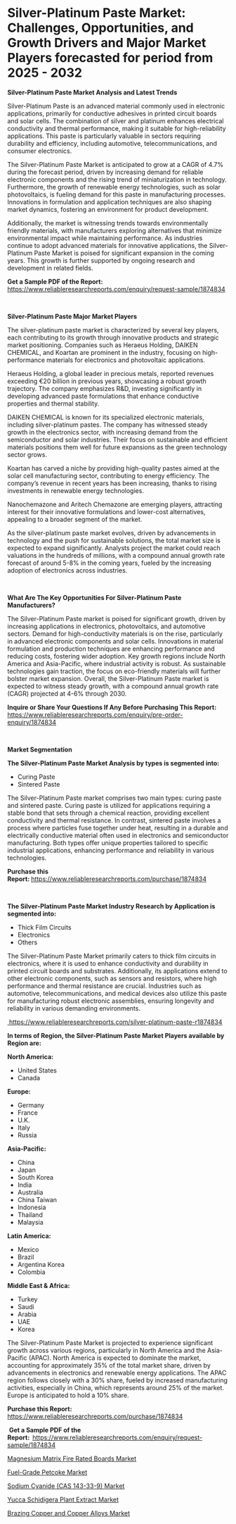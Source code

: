 <p><h1>Silver-Platinum Paste Market: Challenges, Opportunities, and Growth Drivers and Major Market Players forecasted for period from 2025 - 2032</h1></p><p><strong>Silver-Platinum Paste Market Analysis and Latest Trends</strong></p>
<p><p>Silver-Platinum Paste is an advanced material commonly used in electronic applications, primarily for conductive adhesives in printed circuit boards and solar cells. The combination of silver and platinum enhances electrical conductivity and thermal performance, making it suitable for high-reliability applications. This paste is particularly valuable in sectors requiring durability and efficiency, including automotive, telecommunications, and consumer electronics.</p><p>The Silver-Platinum Paste Market is anticipated to grow at a CAGR of 4.7% during the forecast period, driven by increasing demand for reliable electronic components and the rising trend of miniaturization in technology. Furthermore, the growth of renewable energy technologies, such as solar photovoltaics, is fueling demand for this paste in manufacturing processes. Innovations in formulation and application techniques are also shaping market dynamics, fostering an environment for product development. </p><p>Additionally, the market is witnessing trends towards environmentally friendly materials, with manufacturers exploring alternatives that minimize environmental impact while maintaining performance. As industries continue to adopt advanced materials for innovative applications, the Silver-Platinum Paste Market is poised for significant expansion in the coming years. This growth is further supported by ongoing research and development in related fields.</p></p>
<p><strong>Get a Sample PDF of the Report:&nbsp;</strong> <a href="https://www.reliableresearchreports.com/enquiry/request-sample/1874834?utm_campaign=48&utm_medium=2&utm_source=Github&utm_content=ia&utm_term=04022025&utm_id=silver-platinum-paste">https://www.reliableresearchreports.com/enquiry/request-sample/1874834</a></p>
<p>&nbsp;</p>
<p><strong>Silver-Platinum Paste Major Market Players</strong></p>
<p><p>The silver-platinum paste market is characterized by several key players, each contributing to its growth through innovative products and strategic market positioning. Companies such as Heraeus Holding, DAIKEN CHEMICAL, and Koartan are prominent in the industry, focusing on high-performance materials for electronics and photovoltaic applications.</p><p>Heraeus Holding, a global leader in precious metals, reported revenues exceeding €20 billion in previous years, showcasing a robust growth trajectory. The company emphasizes R&D, investing significantly in developing advanced paste formulations that enhance conductive properties and thermal stability.</p><p>DAIKEN CHEMICAL is known for its specialized electronic materials, including silver-platinum pastes. The company has witnessed steady growth in the electronics sector, with increasing demand from the semiconductor and solar industries. Their focus on sustainable and efficient materials positions them well for future expansions as the green technology sector grows.</p><p>Koartan has carved a niche by providing high-quality pastes aimed at the solar cell manufacturing sector, contributing to energy efficiency. The company’s revenue in recent years has been increasing, thanks to rising investments in renewable energy technologies.</p><p>Nanochemazone and Aritech Chemazone are emerging players, attracting interest for their innovative formulations and lower-cost alternatives, appealing to a broader segment of the market.</p><p>As the silver-platinum paste market evolves, driven by advancements in technology and the push for sustainable solutions, the total market size is expected to expand significantly. Analysts project the market could reach valuations in the hundreds of millions, with a compound annual growth rate forecast of around 5-8% in the coming years, fueled by the increasing adoption of electronics across industries.</p></p>
<p>&nbsp;</p>
<p><strong>What Are The Key Opportunities For Silver-Platinum Paste Manufacturers?</strong></p>
<p><p>The Silver-Platinum Paste market is poised for significant growth, driven by increasing applications in electronics, photovoltaics, and automotive sectors. Demand for high-conductivity materials is on the rise, particularly in advanced electronic components and solar cells. Innovations in material formulation and production techniques are enhancing performance and reducing costs, fostering wider adoption. Key growth regions include North America and Asia-Pacific, where industrial activity is robust. As sustainable technologies gain traction, the focus on eco-friendly materials will further bolster market expansion. Overall, the Silver-Platinum Paste market is expected to witness steady growth, with a compound annual growth rate (CAGR) projected at 4-6% through 2030.</p></p>
<p><strong>Inquire or Share Your Questions If Any Before Purchasing This Report:</strong> <a href="https://www.reliableresearchreports.com/enquiry/pre-order-enquiry/1874834?utm_campaign=48&utm_medium=2&utm_source=Github&utm_content=ia&utm_term=04022025&utm_id=silver-platinum-paste">https://www.reliableresearchreports.com/enquiry/pre-order-enquiry/1874834</a></p>
<p>&nbsp;</p>
<p><strong>Market Segmentation</strong></p>
<p><strong>The Silver-Platinum Paste Market Analysis by types is segmented into:</strong></p>
<p><ul><li>Curing Paste</li><li>Sintered Paste</li></ul></p>
<p><p>The Silver-Platinum Paste market comprises two main types: curing paste and sintered paste. Curing paste is utilized for applications requiring a stable bond that sets through a chemical reaction, providing excellent conductivity and thermal resistance. In contrast, sintered paste involves a process where particles fuse together under heat, resulting in a durable and electrically conductive material often used in electronics and semiconductor manufacturing. Both types offer unique properties tailored to specific industrial applications, enhancing performance and reliability in various technologies.</p></p>
<p><strong>Purchase this Report:&nbsp;</strong><a href="https://www.reliableresearchreports.com/purchase/1874834?utm_campaign=48&utm_medium=2&utm_source=Github&utm_content=ia&utm_term=04022025&utm_id=silver-platinum-paste">https://www.reliableresearchreports.com/purchase/1874834</a></p>
<p>&nbsp;</p>
<p><strong>The Silver-Platinum Paste Market Industry Research by Application is segmented into:</strong></p>
<p><ul><li>Thick Film Circuits</li><li>Electronics</li><li>Others</li></ul></p>
<p><p>The Silver-Platinum Paste Market primarily caters to thick film circuits in electronics, where it is used to enhance conductivity and durability in printed circuit boards and substrates. Additionally, its applications extend to other electronic components, such as sensors and resistors, where high performance and thermal resistance are crucial. Industries such as automotive, telecommunications, and medical devices also utilize this paste for manufacturing robust electronic assemblies, ensuring longevity and reliability in various demanding environments.</p></p>
<p><a href="https://www.reliableresearchreports.com/silver-platinum-paste-r1874834?utm_campaign=48&utm_medium=2&utm_source=Github&utm_content=ia&utm_term=04022025&utm_id=silver-platinum-paste">&nbsp;https://www.reliableresearchreports.com/silver-platinum-paste-r1874834</a></p>
<p><strong>In terms of Region, the Silver-Platinum Paste Market Players available by Region are:</strong></p>
<p>
    <p> <strong> North America: </strong>
        <ul>
            <li>United States</li>
            <li>Canada</li>
        </ul>
        </p> 
    <p> <strong> Europe: </strong>
        <ul>
            <li>Germany</li>
            <li>France</li>
            <li>U.K.</li>
            <li>Italy</li>
            <li>Russia</li>
        </ul>
        </p> 
    <p> <strong> Asia-Pacific: </strong>
        <ul>
            <li>China</li>
            <li>Japan</li>
            <li>South Korea</li>
            <li>India</li>
            <li>Australia</li>
            <li>China Taiwan</li>
            <li>Indonesia</li>
            <li>Thailand</li>
            <li>Malaysia</li>
        </ul>
        </p> 
    <p> <strong> Latin America: </strong>
        <ul>
            <li>Mexico</li>
            <li>Brazil</li>
            <li>Argentina Korea</li>
            <li>Colombia</li>
        </ul>
        </p> 
    <p> <strong> Middle East & Africa: </strong>
        <ul>
            <li>Turkey</li>
            <li>Saudi</li>
            <li>Arabia</li>
            <li>UAE</li>
            <li>Korea</li>
        </ul>
    </p>
    </p>
<p><p>The Silver-Platinum Paste Market is projected to experience significant growth across various regions, particularly in North America and the Asia-Pacific (APAC). North America is expected to dominate the market, accounting for approximately 35% of the total market share, driven by advancements in electronics and renewable energy applications. The APAC region follows closely with a 30% share, fueled by increased manufacturing activities, especially in China, which represents around 25% of the market. Europe is anticipated to hold a 10% share.</p></p>
<p><strong>Purchase this Report: </strong><a href="https://www.reliableresearchreports.com/purchase/1874834?utm_campaign=48&utm_medium=2&utm_source=Github&utm_content=ia&utm_term=04022025&utm_id=silver-platinum-paste">https://www.reliableresearchreports.com/purchase/1874834</a></p>
<p>&nbsp;<strong>Get a Sample PDF of the Report:&nbsp;&nbsp;</strong><a href="https://www.reliableresearchreports.com/enquiry/request-sample/1874834?utm_campaign=48&utm_medium=2&utm_source=Github&utm_content=ia&utm_term=04022025&utm_id=silver-platinum-paste">https://www.reliableresearchreports.com/enquiry/request-sample/1874834</a></p>
<p><strong></strong></p>
<p><p><a href="https://github.com/sadimsamid/Market-Research-Report-List-1/blob/main/magnesium-matrix-fire-rated-boards-market.md?utm_campaign=48&utm_medium=2&utm_source=Github&utm_content=ia&utm_term=04022025&utm_id=silver-platinum-paste">Magnesium Matrix Fire Rated Boards Market</a></p><p><a href="https://github.com/aistraasinyo/Market-Research-Report-List-1/blob/main/fuel-grade-petcoke-market.md?utm_campaign=48&utm_medium=2&utm_source=Github&utm_content=ia&utm_term=04022025&utm_id=silver-platinum-paste">Fuel-Grade Petcoke Market</a></p><p><a href="https://github.com/ivetasyizhi/Market-Research-Report-List-1/blob/main/sodium-cyanide-cas-143-33-9-market.md?utm_campaign=48&utm_medium=2&utm_source=Github&utm_content=ia&utm_term=04022025&utm_id=silver-platinum-paste">Sodium Cyanide (CAS 143-33-9) Market</a></p><p><a href="https://github.com/penecorodz74/Market-Research-Report-List-1/blob/main/yucca-schidigera-plant-extract-market.md?utm_campaign=48&utm_medium=2&utm_source=Github&utm_content=ia&utm_term=04022025&utm_id=silver-platinum-paste">Yucca Schidigera Plant Extract Market</a></p><p><a href="https://github.com/boysabotzoc/Market-Research-Report-List-1/blob/main/brazing-copper-and-copper-alloys-market.md?utm_campaign=48&utm_medium=2&utm_source=Github&utm_content=ia&utm_term=04022025&utm_id=silver-platinum-paste">Brazing Copper and Copper Alloys Market</a></p></p>